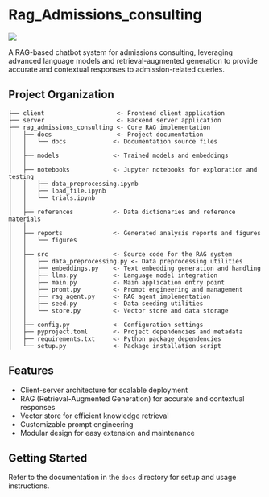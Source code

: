 # Rag_Admissions_consulting

<a target="_blank" href="https://cookiecutter-data-science.drivendata.org/">
    <img src="https://img.shields.io/badge/CCDS-Project%20template-328F97?logo=cookiecutter" />
</a>

A RAG-based chatbot system for admissions consulting, leveraging advanced language models and retrieval-augmented generation to provide accurate and contextual responses to admission-related queries.

## Project Organization

```
├── client                    <- Frontend client application
├── server                    <- Backend server application
├── rag_admissions_consulting <- Core RAG implementation
│   ├── docs                  <- Project documentation
│   │   └── docs             <- Documentation source files
│   │
│   ├── models               <- Trained models and embeddings
│   │
│   ├── notebooks            <- Jupyter notebooks for exploration and testing
│   │   ├── data_preprocessing.ipynb
│   │   ├── load_file.ipynb
│   │   └── trials.ipynb
│   │
│   ├── references           <- Data dictionaries and reference materials
│   │
│   ├── reports              <- Generated analysis reports and figures
│   │   └── figures
│   │
│   ├── src                  <- Source code for the RAG system
│   │   ├── data_preprocessing.py <- Data preprocessing utilities
│   │   ├── embeddings.py    <- Text embedding generation and handling
│   │   ├── llms.py          <- Language model integration
│   │   ├── main.py          <- Main application entry point
│   │   ├── promt.py         <- Prompt engineering and management
│   │   ├── rag_agent.py     <- RAG agent implementation
│   │   ├── seed.py          <- Data seeding utilities
│   │   └── store.py         <- Vector store and data storage
│   │
│   ├── config.py            <- Configuration settings
│   ├── pyproject.toml       <- Project dependencies and metadata
│   ├── requirements.txt     <- Python package dependencies
│   └── setup.py             <- Package installation script
```

## Features

- Client-server architecture for scalable deployment
- RAG (Retrieval-Augmented Generation) for accurate and contextual responses
- Vector store for efficient knowledge retrieval
- Customizable prompt engineering
- Modular design for easy extension and maintenance

## Getting Started

Refer to the documentation in the `docs` directory for setup and usage instructions.
